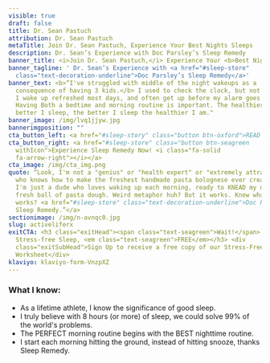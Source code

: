 ```yaml
---
visible: true
draft: false
title: Dr. Sean Pastuch
attribution: Dr. Sean Pastuch
metaTitle: Join Dr. Sean Pastuch, Experience Your Best Nights Sleeps
description: Dr. Sean’s Experience with Doc Parsley’s Sleep Remedy
banner_title: <i>Join Dr. Sean Pastuch,</i> Experience Your <b>Best Nights Sleep</b>
banner_tagline: ' Dr. Sean’s Experience with <a href="#sleep-store"
  class="text-decoration-underline">Doc Parsley’s Sleep Remedy</a>'
banner_text: <b>“I've struggled with middle of the night wakeups as a
  consequence of having 3 kids.</b> I used to check the clock, but not anymore.
  I wake up refreshed most days, and often get up before my alarm goes off.
  Having Both a bedtime and morning routine is important. The healthier I am the
  better I sleep, the better I sleep the healthier I am."
banner_image: /img/lvq1jjyw.jpg
bannerimgposition: ""
cta_button_left: <a href="#sleep-story" class="button btn-oxford">READ DR SEAN’S SLEEP STORY</a>
cta_button_right: <a href="#sleep-store" class="button btn-seagreen
  withIcon">Experience Sleep Remedy Now! <i class="fa-solid
  fa-arrow-right"></i></a>
cta_image: /img/cta_img.png
quote: “Look, I'm not a "genius" or "health expert" or "extremely attractive man
  who knows how to make the freshest handmade pasta bolognese ever created" -
  I'm just a dude who loves waking up each morning, ready to KNEAD my day like a
  fresh ball of pasta dough. Weird metaphor huh? But it works. Know what else
  works? <a href="#sleep-store" class="text-decoration-underline">Doc Parsley's
  Sleep Remedy.”</a>
sectionimage: /img/n-avnqc0.jpg
slug: activeliferx
exitCTA: <h3 class="exitHead"><span class="text-seagreen">Wait!</span> Get
  Stress-free Sleep, <em class="text-seagreen">FREE</em></h3> <div
  class="exitSubHead">Sign Up to receive a free copy of our Stress-Free Sleep
  Worksheet</div>
klaviyo: klaviyo-form-VnzpXZ
---
```


### What I know:

- As a lifetime athlete, I know the significance of good sleep.
- I truly believe with 8 hours (or more) of sleep, we could solve 99% of the world's problems.
- The PERFECT morning routine begins with the BEST nighttime routine.
- I start each morning hitting the ground, instead of hitting snooze, thanks Sleep Remedy.
